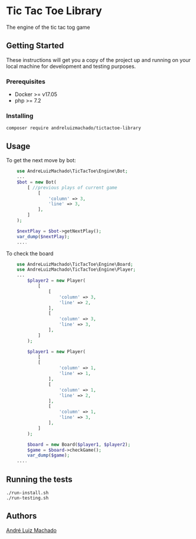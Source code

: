 # Tic Tac Toe Library

The engine of the tic tac tog game

## Getting Started

These instructions will get you a copy of the project up and running on your local machine for development and testing purposes.

### Prerequisites

* Docker >= v17.05
* php >= 7.2

### Installing

```
composer require andreluizmachado/tictactoe-library
```

## Usage
To get the next move by bot:
```php
    use AndreLuizMachado\TicTacToe\Engine\Bot;
    ...
    $bot = new Bot(
        [ //previous plays of current game
            [
                'column' => 3,
                'line' => 3,
            ],
        ]
    );

    $nextPlay = $bot->getNextPlay();
    var_dump($nextPlay);
    ....
```

To check the board
```php
    use AndreLuizMachado\TicTacToe\Engine\Board;
    use AndreLuizMachado\TicTacToe\Engine\Player;
    ...
        $player2 = new Player(
            [
                [
                    'column' => 3,
                    'line' => 2,
                ],
                [
                    'column' => 3,
                    'line' => 3,
                ],
            ]
        );

        $player1 = new Player(
            [
            [
                    'column' => 1,
                    'line' => 1,
                ],
                [
                    'column' => 1,
                    'line' => 2,
                ],
                [
                    'column' => 1,
                    'line' => 3,
                ],
            ]
        );

        $board = new Board($player1, $player2);
        $game = $board->checkGame();
        var_dump($game);
    ....
```

## Running the tests

```
./run-install.sh 
./run-testing.sh
```

## Authors

[André Luiz Machado](https://github.com/andreluizmachado)
